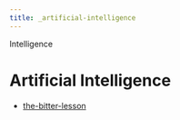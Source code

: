 ```yaml
---
title: _artificial-intelligence
---
```


Intelligence

# Artificial Intelligence

- [the-bitter-lesson](the-bitter-lesson.md)
